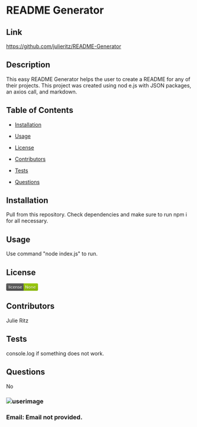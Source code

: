 
# README Generator
## Link
https://github.com/julieritz/README-Generator
## Description
This easy README Generator helps the user to create a README for any of their projects. This project was created using nod e.js with JSON packages, an axios call, and markdown.
## Table of Contents
* [Installation](#installation)

* [Usage](#usage)

* [License](#license)

* [Contributors](#contributors)

* [Tests](#tests)

* [Questions](#questions)
## Installation
Pull from this repository. Check dependencies and make sure to run npm i for all necessary.
## Usage
Use command "node index.js" to run.
## License
<svg xmlns="http://www.w3.org/2000/svg" xmlns:xlink="http://www.w3.org/1999/xlink" width="86" height="20"><linearGradient id="s" x2="0" y2="100%"><stop offset="0" stop-color="#bbb" stop-opacity=".1"/><stop offset="1" stop-opacity=".1"/></linearGradient><clipPath id="r"><rect width="86" height="20" rx="3" fill="#fff"/></clipPath><g clip-path="url(#r)"><rect width="47" height="20" fill="#555"/><rect x="47" width="39" height="20" fill="#97ca00"/><rect width="86" height="20" fill="url(#s)"/></g><g fill="#fff" text-anchor="middle" font-family="DejaVu Sans,Verdana,Geneva,sans-serif" font-size="110"><text x="245" y="150" fill="#010101" fill-opacity=".3" transform="scale(.1)" textLength="370">license</text><text x="245" y="140" transform="scale(.1)" textLength="370">license</text><text x="655" y="150" fill="#010101" fill-opacity=".3" transform="scale(.1)" textLength="290">None</text><text x="655" y="140" transform="scale(.1)" textLength="290">None</text></g></svg>
## Contributors
Julie Ritz
## Tests
console.log if something does not work.
## Questions
No
### ![userimage](https://avatars0.githubusercontent.com/u/60047114?v=4)
### Email: Email not provided.
